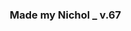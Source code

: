 ### Made my Nichol _ v.67
<html>
<html lang="ko">
<head>
    <meta charset="UTF-8">
    <meta name="viewport" content="width=device-width, initial-scale=1.0">
    <title>High Quota Sell Calculator by Nichol</title>
    <style>
        /* 기본 스타일 */
        * {
            margin: 0;
            padding: 0;
            box-sizing: border-box;
        }

        body {
            background-color: #333333 !important; /* 배경 색 */
            color: #99ff99; /* 기본 폰트 색 */
            font-family: Sans-serif;
            font-weight: bold;
            font-size: 1em; /* 기본 폰트 사이즈 */
        }

        fieldset {
            border: 5px solid #33ff33;
            padding: 10px;
            max-width: 80%;
            width: 100%; /* 너비를 모바일에서 화면 가득 채우도록 설정 */
            margin: 0 auto;
            border-radius: 10px;
            box-sizing: border-box;
        }

        h1 {
            text-align: center;
            font-size: 0.7em; /* 제목 크기 70%로 줄이기 */
            font-weight: bold;
            margin: 10px 0;
        }

        .result {
            font-size: 0.6em; /* 결과 폰트 사이즈를 60%로 줄임 */
            font-weight: bold;
            text-align: center;
            margin-top: 20px;
        }

        table {
            width: 100%; /* 모든 테이블의 가로폭을 100%로 설정 */
            border-collapse: separate;
            margin-top: 10px;
            border-radius: 10px;
            overflow: hidden;
            background-color: #333333 !important; /* 테이블 배경색 */
        }

        tbody tr {
            background-color: #333333 !important; /* tbody의 모든 행 배경색 */
        }

        tbody tr:hover {
            background-color: #444444; /* 선택적으로 마우스를 올렸을 때 색상 변경 */
        }

        th, td {
            padding: 5px;
            text-align: center;
            border: 1px solid #33ff33;
            color: #99ff99; 
            font-size: 0.7em; /* th, td 폰트 크기 70%로 줄이기 */
        }

        th {
            background-color: #66ff66; /* 헤더 배경색 */
            color: #333333; /* 헤더 폰트 색 */
        }

        label {
            font-size: 1em;
            font-weight: bold;
        }

        input[type="number"] {
            font-family: sans-serif;
            font-size: 0.8em;
            background-color: #faffff;
            color: #333333;
            width: 40%; /* 텍스트 박스 길이 조정 */
            font-weight: bold;
            height: 30px;
        }

        button {
            background-color: #66ff66;
            color: #1C1C1C;
            font-size: 0.96em; /* 기존 크기의 160% */
            font-weight: bold;
            padding: 20px 50px;
            border: none;
            cursor: pointer;
            display: inline-block;
            margin: 25px 10px 30px 30px;
            border-radius: 15px;
        }

        #result {
            font-size: 0.6em;
            font-weight: bold;
            color: #ccffcc;
            display: inline-block;
            margin-left: 20px;
        }

        /* 반응형 스타일링 추가 */
        @media (max-width: 600px) {
            body {
                font-size: 0.6em; /* 모바일에서 폰트 사이즈 60%로 줄이기 */
            }

            h1 {
                font-size: 0.6em;
            }

            input[type="number"] {
                width: 60%;
            }

            label {
                font-size: 0.8em;
            }
        }

        input[type="checkbox"] {
            transform: scale(1.5);
            margin: 10px;
        }

        select {
            font-family: sans-serif;
            font-size: 0.8em;
            padding: 5px;
            border: 1px solid #33ff33;
            background-color: #333333;
            color: #ffffff;
            width: 35%;
            height: 40px;
            font-weight: bold;
            box-sizing: border-box;
        }
    </style>
</head>
<body>
<fieldset>
    <h1>High Quota Challenge <br> Sell & Purchase Calculator <br> 할당량 챌린지 상점 계산기</h1>

 <div style="display: flex; align-items: center; margin-bottom: 10px;">
    <label for="RequiredQuota">&nbsp;할당량 :&nbsp;</label>
    <input type="number" id="RequiredQuota" step="10" value="130" min="130" required style="width: 22%; margin-right: 20px;"> <!-- 텍스트 박스 길이 조정 및 오른쪽 여백 추가 -->
    <label for="MoonOrbitCost">다음 목적지 :&nbsp;</label>
    <select id="MoonOrbitCost" required>
            <option value="0">*무료 위성</option>
            <option value="150">엠브리온</option>
            <option value="550">렌드</option>
            <option value="600">다인</option>
            <option value="700">타이탄</option>
            <option value="1500">아터피스</option>
        </select>
    </div>

    <table>
        <thead>
            <tr>
                <th>장비</th>
                <th>구매 여부</th>
                <th>개수</th>
                <th>할인가(선택)</th>
            </tr>
        </thead>
        <tbody>
            <tr>
                <td>철제 삽</td>
                <td><input type="checkbox" name="item1" value="30"></td>
                <td><input type="number" min="0" id="number1"></td>
                <td><input type="number" step="3" id="salePrice1" value="30" max="30"></td>
            </tr>
            <tr>
                <td>자물쇠 따개</td>
                <td><input type="checkbox" name="item2" value="20"></td>
                <td><input type="number" min="0" id="number2"></td>
                <td><input type="number" step="2" id="salePrice2" value="20" max="20"></td>
            </tr>
            <tr>
                <td>제초제</td>
                <td><input type="checkbox" name="item3" value="25"></td>
                <td><input type="number" min="0" id="number3"></td>
                <td><input type="number" step="2.5" id="salePrice3" value="25" max="25"></td>
            </tr>
            <tr>
                <td>제트팩</td>
                <td><input type="checkbox" name="item4" value="900"></td>
                <td><input type="number" min="0" id="number4"></td>
                <td><input type="number" step="90" id="salePrice4" value="900" max="900"></td>
            </tr>
            <tr>
                <td>페인트 스프레이</td>
                <td><input type="checkbox" name="item5" value="50"></td>
                <td><input type="number" min="0" id="number5"></td>
                <td><input type="number" step="5" id="salePrice5" value="50" max="50"></td>
            </tr>
            <tr>
                <td>벨트 배낭</td>
                <td><input type="checkbox" name="item6" value="45"></td>
                <td><input type="number" min="0" id="number6"></td>
                <td><input type="number" step="4.5" id="salePrice6" value="45" max="45"></td>
            </tr>
            <tr>
                <td>TZP-흡입제</td>
                <td><input type="checkbox" name="item7" value="80"></td>
                <td><input type="number" min="0" id="number7"></td>
                <td><input type="number" step="8" id="salePrice7"  value="80" max="80"></td>
            </tr>
            <tr>
                <td>프로 손전등</td>
                <td><input type="checkbox" name="item8" value="25"></td>
                <td><input type="number" min="0" id="number8"></td>
                <td><input type="number" step="2.5" id="salePrice8" value="25" max="25"></td>
            </tr>
            <tr>
                <td>기절 수류탄</td>
                <td><input type="checkbox" name="item9" value="30"></td>
                <td><input type="number" min="0" id="number9"></td>
                <td><input type="number" step="3" id="salePrice9" value="30" max="30"></td>
            </tr>
            <tr>
                <td>연장형 사다리</td>
                <td><input type="checkbox" name="item10" value="60"></td>
                <td><input type="number" min="0" id="number10"></td>
                <td><input type="number" step="6" id="salePrice10" value="60" max="60"></td>
            </tr>
            <tr>
                <td>무전기</td>
                <td><input type="checkbox" name="item11" value="12"></td>
                <td><input type="number" min="0" id="number11"></td>
                <td><input type="number" step="0.2" id="salePrice11" value="12" max="12"></td>
            </tr>
        </tbody>
    </table>

    <!-- 두 번째 테이블 -->
    <table>
        <thead>
            <tr>
                <th>장비</th>
                <th>구매 여부</th>
                <th>할인가(선택)</th>
            </tr>
        </thead>
        <tbody>
            <tr>
                <td>크루저 (트럭)</td>
                <td><input type="checkbox" name="ship1" value="370"></td>
                <td><input type="number" step="10" value="370" max="370"></td>
            </tr>

        </tbody>
    </table>

    <!-- 세 번째 테이블 -->
    <table>
        <thead>
            <tr>
                <th>장비</th>
                <th>구매 여부</th>
            </tr>
        </thead>
        <tbody>
            <tr>
                <td>순간이동기</td>
                <td><input type="checkbox" name="ship2" value="375"></td>
            </tr>
            <tr>
                <td>신호 해석기</td>
                <td><input type="checkbox" name="ship3" value="255"></td>
            </tr>
        </tbody>
    </table>

 <button onclick="calculate()">계산</button>
    <div id="result"></div>
</fieldset>
<script>
function calculate() {
    const requiredQuota = parseInt(document.getElementById('RequiredQuota').value);
    const moonOrbitCost = parseInt(document.getElementById('MoonOrbitCost').value);

    let playerUtilityPurchase = 0;
    let shipUtilityPurchase = 0;
    let totalCost = 0;

    for (let i = 1; i <= 10; i++) {
        const checkbox = document.querySelector(`input[name="item${i}"]`);
        const quantity = parseInt(document.getElementById(`number${i}`).value) || 0;
        const salePrice = parseInt(document.getElementById(`salePrice${i}`).value) || 0;

        if (checkbox && checkbox.checked) {
            playerUtilityPurchase += salePrice * quantity;
        }
    }

    let CruiserPurchase = 0;
    const cruiserCheckbox = document.querySelector('input[name="ship1"]');
    const cruiserDiscount = parseInt(document.querySelector('input[name="ship1"]').parentNode.nextElementSibling.querySelector('input[type="number"]').value) || 370;

    if (cruiserCheckbox && cruiserCheckbox.checked) {
        CruiserPurchase = cruiserDiscount;
    }

    for (let j = 2; j <= 3; j++) {
        const shipCheckbox = document.querySelector(`input[name="ship${j}"]`);
        if (shipCheckbox && shipCheckbox.checked) {
            shipUtilityPurchase += parseInt(shipCheckbox.value);
        }
    }

    let NeedtoSell;
    if (isNaN(requiredQuota) || isNaN(moonOrbitCost)) {
        NeedtoSell = "Error";
    } else {
        NeedtoSell = Math.round((moonOrbitCost + playerUtilityPurchase + CruiserPurchase + shipUtilityPurchase) * 5 + 75 + requiredQuota) / 6;
        NeedtoSell = Math.max(NeedtoSell, 130);
        NeedtoSell = Math.round(NeedtoSell);
        NeedtoSell += " $";
    }

    const resultDiv = document.getElementById('result');
    resultDiv.innerText = NeedtoSell;
    resultDiv.style.display = 'inline';
}
</script>
</body>
</html>
